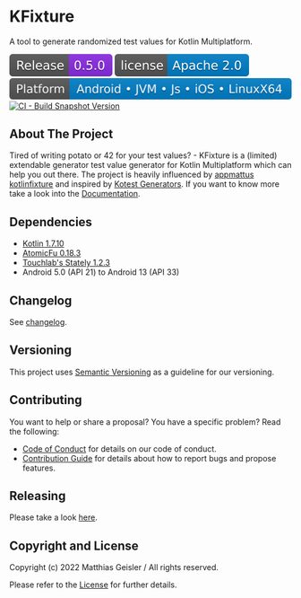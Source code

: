 # KFixture
A tool to generate randomized test values for Kotlin Multiplatform.

[![Latest release](https://raw.githubusercontent.com/bitPogo/kfixture/main/docs/src/assets/badge-release-latest.svg)](https://github.com/bitPogo/kfixture/releases)
[![License](https://raw.githubusercontent.com/bitPogo/kfixture/main/docs/src/assets/badge-license.svg)](https://github.com/bitPogo/kfixture/blob/main/LICENSE)
[![Platforms](https://raw.githubusercontent.com/bitPogo/kfixture/main/docs/src/assets/badge-platform-support.svg)](https://github.com/bitPogo/kfixture/blob/main/docs/src/assets/badge-platform-support.svg)
[![CI - Build Snapshot Version](https://github.com/bitPogo/kfixture/actions/workflows/ci-latest-version.yml/badge.svg)](https://github.com/bitPogo/kfixture/actions/workflows/ci-latest-version.yml/badge.svg)

## About The Project
Tired of writing potato or 42 for your test values? - KFixture is a (limited) extendable generator test value generator for Kotlin Multiplatform which can help you out there.
The project is heavily influenced by [appmattus kotlinfixture](https://github.com/appmattus/kotlinfixture) and inspired by [Kotest Generators](https://kotest.io/docs/proptest/property-test-generators.html).
If you want to know more take a look into the [Documentation](https://bitpogo.github.io/kfixture/).

## Dependencies

* [Kotlin 1.7.10](https://kotlinlang.org/docs/releases.html)
* [AtomicFu 0.18.3](https://github.com/Kotlin/kotlinx.atomicfu)
* [Touchlab's Stately 1.2.3](https://github.com/touchlab/Stately)
* Android 5.0 (API 21) to Android 13 (API 33)

## Changelog

See [changelog](https://github.com/bitPogo/kfixture/blob/main/CHANGELOG.md).

## Versioning

This project uses [Semantic Versioning](http://semver.org/) as a guideline for our versioning.

## Contributing

You want to help or share a proposal? You have a specific problem? Read the following:

* [Code of Conduct](https://github.com/bitPogo/kfixture/blob/main/CODE_OF_CONDUCT.md) for details on our code of conduct.
* [Contribution Guide](https://github.com/bitPogo/kfixture/blob/main/CONTRIBUTING.md) for details about how to report bugs and propose features.

## Releasing

Please take a look [here](https://github.com/bitPogo/kfixture/tree/main/docs/src/development/releasing.md).

## Copyright and License

Copyright (c) 2022 Matthias Geisler / All rights reserved.

Please refer to the [License](https://github.com/bitPogo/kfixture/blob/main/LICENSE) for further details.
